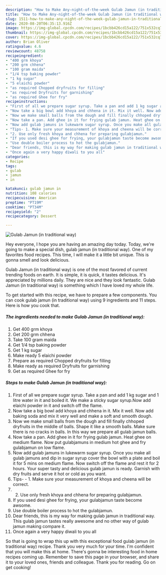 ```yaml
---
description: "How to Make Any-night-of-the-week Gulab Jamun (in traditional way)"
title: "How to Make Any-night-of-the-week Gulab Jamun (in traditional way)"
slug: 1511-how-to-make-any-night-of-the-week-gulab-jamun-in-traditional-way
date: 2020-08-20T06:35:13.916Z
image: https://img-global.cpcdn.com/recipes/1bcbb426cd15a122/751x532cq70/gulab-jamun-in-traditional-way-recipe-main-photo.jpg
thumbnail: https://img-global.cpcdn.com/recipes/1bcbb426cd15a122/751x532cq70/gulab-jamun-in-traditional-way-recipe-main-photo.jpg
cover: https://img-global.cpcdn.com/recipes/1bcbb426cd15a122/751x532cq70/gulab-jamun-in-traditional-way-recipe-main-photo.jpg
author: Brian Oliver
ratingvalue: 4.6
reviewcount: 48758
recipeingredient:
- "400 grm khoya"
- "200 grm chhena"
- "100 gram maida"
- "1/4 tsp baking powder"
- "1 kg sugar"
- "5 elaichi powder"
- "as required Chopped dryfruits for filling"
- "as required Dryfruits for garnishing"
- "as required Ghee for fry"
recipeinstructions:
- "First of all we prepare sugar syrup. Take a pan and add 1 kg sugar and 1 litre water in it and boiled it. We make a sticky sugar syrup.Now add elaichi powder in it and switch off the flame."
- "Now take a big bowl add khoya and chhena in it. Mix it well. Now add baking soda and mix it very well and make a soft and smooth dough."
- "Now we make small balls from the dough and fill finally chhoped dryfruits in the middle of balls. Shape it like a smooth balls. Make sure there is no cracks in balls. In this way we prepare all gulab jamun balls."
- "Now take a pan. Add ghee in it for frying gulab jamun. Heat ghee on medium flame. Now put gulabjamuns in medium hot ghee and fry gulabjamun on low flame."
- "Now add gulab jamuns in lukewarm sugar syrup. Once you make all gulab jamuns and dip in sugar syrup cover the bowl with a plate and boil it for 5 mins on medium flame. Now switch off the flame and rest it for 2 hours. Your super tasty and delicious gulab jamun is ready. Garnish with dry fruits and serve it hot or cold as you want."
- "Tips- 1. Make sure your measurement of khoya and cheena will be correct."
- "2. Use only fresh khoya and chhena for preparing gulabjamun."
- "If you used desi ghee for frying, your gulabjamun taste become awsome."
- "Use double boiler process to hot the gulabjamun."
- "Dear friends, this is my way for making gulab jamun in traditional way. This gulab jamun tastes really awesome and no other way of gulab jamun making compare it."
- "Once again a very happy diwali to you all"
categories:
- Recipe
tags:
- gulab
- jamun
- in

katakunci: gulab jamun in 
nutrition: 108 calories
recipecuisine: American
preptime: "PT19M"
cooktime: "PT34M"
recipeyield: "2"
recipecategory: Dessert

---
```



![Gulab Jamun (in traditional way)](https://img-global.cpcdn.com/recipes/1bcbb426cd15a122/751x532cq70/gulab-jamun-in-traditional-way-recipe-main-photo.jpg)

Hey everyone, I hope you are having an amazing day today. Today, we're going to make a special dish, gulab jamun (in traditional way). One of my favorites food recipes. This time, I will make it a little bit unique. This is gonna smell and look delicious.

Gulab Jamun (in traditional way) is one of the most favored of current trending foods on earth. It is simple, it is quick, it tastes delicious. It's appreciated by millions daily. They are nice and they look fantastic. Gulab Jamun (in traditional way) is something which I have loved my whole life.




To get started with this recipe, we have to prepare a few components. You can cook gulab jamun (in traditional way) using 9 ingredients and 11 steps. Here is how you cook that.

<!--inarticleads1-->

##### The ingredients needed to make Gulab Jamun (in traditional way):

1. Get 400 grm khoya
1. Get 200 grm chhena
1. Take 100 gram maida
1. Get 1/4 tsp baking powder
1. Get 1 kg sugar
1. Make ready 5 elaichi powder
1. Prepare as required Chopped dryfruits for filling
1. Make ready as required Dryfruits for garnishing
1. Get as required Ghee for fry




<!--inarticleads2-->

##### Steps to make Gulab Jamun (in traditional way):

1. First of all we prepare sugar syrup. Take a pan and add 1 kg sugar and 1 litre water in it and boiled it. We make a sticky sugar syrup.Now add elaichi powder in it and switch off the flame.
1. Now take a big bowl add khoya and chhena in it. Mix it well. Now add baking soda and mix it very well and make a soft and smooth dough.
1. Now we make small balls from the dough and fill finally chhoped dryfruits in the middle of balls. Shape it like a smooth balls. Make sure there is no cracks in balls. In this way we prepare all gulab jamun balls.
1. Now take a pan. Add ghee in it for frying gulab jamun. Heat ghee on medium flame. Now put gulabjamuns in medium hot ghee and fry gulabjamun on low flame.
1. Now add gulab jamuns in lukewarm sugar syrup. Once you make all gulab jamuns and dip in sugar syrup cover the bowl with a plate and boil it for 5 mins on medium flame. Now switch off the flame and rest it for 2 hours. Your super tasty and delicious gulab jamun is ready. Garnish with dry fruits and serve it hot or cold as you want.
1. Tips- - 1. Make sure your measurement of khoya and cheena will be correct.
1. 2. Use only fresh khoya and chhena for preparing gulabjamun.
1. If you used desi ghee for frying, your gulabjamun taste become awsome.
1. Use double boiler process to hot the gulabjamun.
1. Dear friends, this is my way for making gulab jamun in traditional way. This gulab jamun tastes really awesome and no other way of gulab jamun making compare it.
1. Once again a very happy diwali to you all




So that is going to wrap this up with this exceptional food gulab jamun (in traditional way) recipe. Thank you very much for your time. I'm confident that you will make this at home. There's gonna be interesting food in home recipes coming up. Remember to save this page in your browser, and share it to your loved ones, friends and colleague. Thank you for reading. Go on get cooking!
